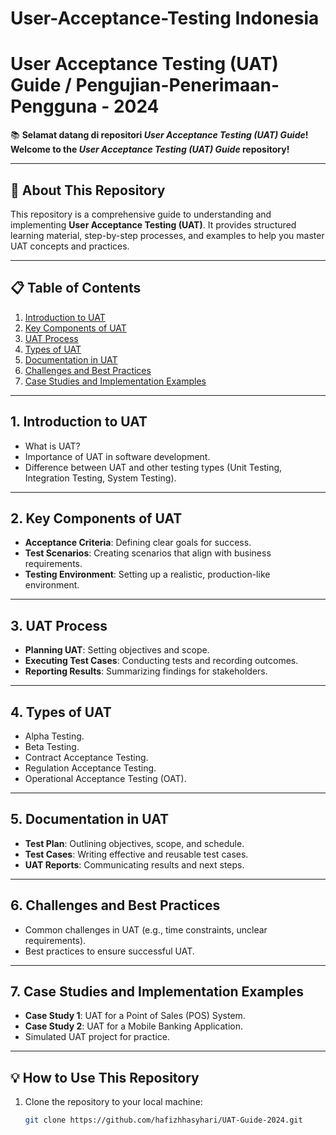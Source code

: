 # User-Acceptance-Testing Indonesia
# **User Acceptance Testing (UAT) Guide / Pengujian-Penerimaan-Pengguna - 2024**  

📚 **Selamat datang di repositori *User Acceptance Testing (UAT) Guide*!**  
**Welcome to the *User Acceptance Testing (UAT) Guide* repository!**  

---

## **🌟 About This Repository**  
This repository is a comprehensive guide to understanding and implementing **User Acceptance Testing (UAT)**. It provides structured learning material, step-by-step processes, and examples to help you master UAT concepts and practices.  

---

## **📋 Table of Contents**  
1. [Introduction to UAT](#1-introduction-to-uat)  
2. [Key Components of UAT](#2-key-components-of-uat)  
3. [UAT Process](#3-uat-process)  
4. [Types of UAT](#4-types-of-uat)  
5. [Documentation in UAT](#5-documentation-in-uat)  
6. [Challenges and Best Practices](#6-challenges-and-best-practices)  
7. [Case Studies and Implementation Examples](#7-case-studies-and-implementation-examples)  

---

## **1. Introduction to UAT**  
- What is UAT?  
- Importance of UAT in software development.  
- Difference between UAT and other testing types (Unit Testing, Integration Testing, System Testing).  

---

## **2. Key Components of UAT**  
- **Acceptance Criteria**: Defining clear goals for success.  
- **Test Scenarios**: Creating scenarios that align with business requirements.  
- **Testing Environment**: Setting up a realistic, production-like environment.  

---

## **3. UAT Process**  
- **Planning UAT**: Setting objectives and scope.  
- **Executing Test Cases**: Conducting tests and recording outcomes.  
- **Reporting Results**: Summarizing findings for stakeholders.  

---

## **4. Types of UAT**  
- Alpha Testing.  
- Beta Testing.  
- Contract Acceptance Testing.  
- Regulation Acceptance Testing.  
- Operational Acceptance Testing (OAT).  

---

## **5. Documentation in UAT**  
- **Test Plan**: Outlining objectives, scope, and schedule.  
- **Test Cases**: Writing effective and reusable test cases.  
- **UAT Reports**: Communicating results and next steps.  

---

## **6. Challenges and Best Practices**  
- Common challenges in UAT (e.g., time constraints, unclear requirements).  
- Best practices to ensure successful UAT.  

---

## **7. Case Studies and Implementation Examples**  
- **Case Study 1**: UAT for a Point of Sales (POS) System.  
- **Case Study 2**: UAT for a Mobile Banking Application.  
- Simulated UAT project for practice.  

---

## **💡 How to Use This Repository**  
1. Clone the repository to your local machine:  
   ```bash
   git clone https://github.com/hafizhhasyhari/UAT-Guide-2024.git

